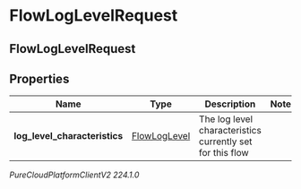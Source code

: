 # FlowLogLevelRequest

## FlowLogLevelRequest

## Properties

|Name | Type | Description | Notes|
|------------ | ------------- | ------------- | -------------|
| **log_level_characteristics** | [FlowLogLevel](FlowLogLevel) | The log level characteristics currently set for this flow | |



_PureCloudPlatformClientV2 224.1.0_

